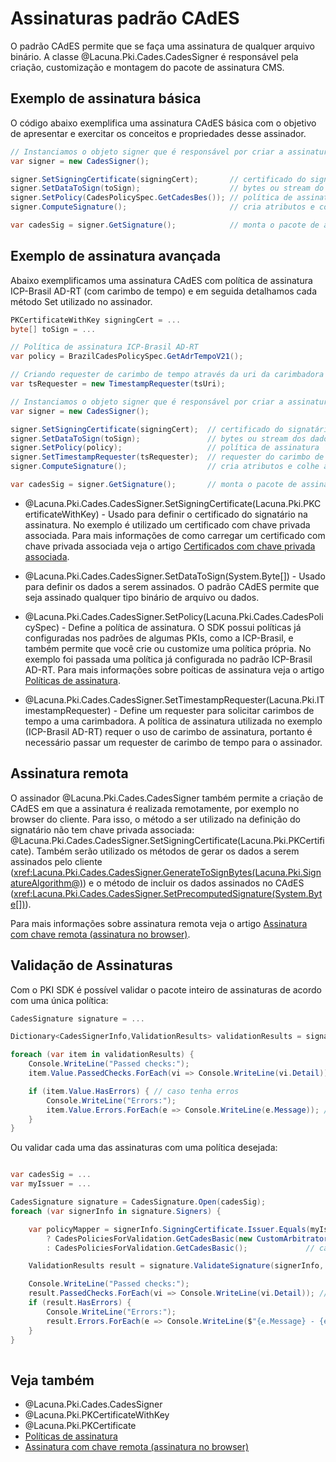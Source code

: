 ﻿# Assinaturas padrão CAdES

O padrão CAdES permite que se faça uma assinatura de qualquer arquivo binário. A classe @Lacuna.Pki.Cades.CadesSigner é
responsável pela criação, customização e montagem do pacote de assinatura CMS.

## Exemplo de assinatura básica

O código abaixo exemplifica uma assinatura CAdES básica com o objetivo de apresentar e exercitar os conceitos e
propriedades desse assinador.

```cs
// Instanciamos o objeto signer que é responsável por criar a assinatura
var signer = new CadesSigner();

signer.SetSigningCertificate(signingCert);       // certificado do signatário com chave privada associada
signer.SetDataToSign(toSign);                    // bytes ou stream do documento a ser assinado
signer.SetPolicy(CadesPolicySpec.GetCadesBes()); // política de assinatura CAdES-BES com raízes do Windows como TrustArbitrator
signer.ComputeSignature();                       // cria atributos e colhe assinatura do signatário

var cadesSig = signer.GetSignature();            // monta o pacote de assinatura e retorna os bytes com encoding BER
```

## Exemplo de assinatura avançada

Abaixo exemplificamos uma assinatura CAdES com política de assinatura ICP-Brasil AD-RT (com carimbo de tempo) e em seguida
detalhamos cada método Set utilizado no assinador.

```cs
PKCertificateWithKey signingCert = ...
byte[] toSign = ...

// Política de assinatura ICP-Brasil AD-RT
var policy = BrazilCadesPolicySpec.GetAdrTempoV21();

// Criando requester de carimbo de tempo através da uri da carimbadora tsUri
var tsRequester = new TimestampRequester(tsUri);

// Instanciamos o objeto signer que é responsável por criar a assinatura
var signer = new CadesSigner();

signer.SetSigningCertificate(signingCert);  // certificado do signatário com chave privada associada
signer.SetDataToSign(toSign);               // bytes ou stream dos dados a serem assinados
signer.SetPolicy(policy);                   // política de assinatura
signer.SetTimestampRequester(tsRequester);  // requester do carimbo de tempo
signer.ComputeSignature();                  // cria atributos e colhe assinatura do signatário

var cadesSig = signer.GetSignature();       // monta o pacote de assinatura e retorna os bytes com encoding BER
```

* @Lacuna.Pki.Cades.CadesSigner.SetSigningCertificate(Lacuna.Pki.PKCertificateWithKey) -
  Usado para definir o certificado do signatário na assinatura. No exemplo é utilizado um certificado com chave privada
  associada. Para mais informações de como carregar um certificado com chave privada associada veja o artigo
  [Certificados com chave privada associada](../../certificates/certs-with-key.md).

* @Lacuna.Pki.Cades.CadesSigner.SetDataToSign(System.Byte[]) -
  Usado para definir os dados a serem assinados. O padrão CAdES permite que seja assinado qualquer tipo binário de arquivo
  ou dados.

* @Lacuna.Pki.Cades.CadesSigner.SetPolicy(Lacuna.Pki.Cades.CadesPolicySpec) -
  Define a política de assinatura. O SDK possui políticas já configuradas nos padrões de algumas PKIs, como a ICP-Brasil,
  e também permite que você crie ou customize uma política própria. No exemplo foi passada uma política já configurada no
  padrão ICP-Brasil AD-RT. Para mais informações sobre poíticas de assinatura veja o artigo 
  [Políticas de assinatura](../policies/index.md).

* @Lacuna.Pki.Cades.CadesSigner.SetTimestampRequester(Lacuna.Pki.ITimestampRequester) -
  Define um requester para solicitar carimbos de tempo a uma carimbadora. A política de assinatura utilizada no exemplo
  (ICP-Brasil AD-RT) requer o uso de carimbo de assinatura, portanto é necessário passar um requester de carimbo de tempo
  para o assinador.

## Assinatura remota

O assinador @Lacuna.Pki.Cades.CadesSigner também permite a criação de CAdES em que a assinatura é realizada remotamente,
por exemplo no browser do cliente. Para isso, o método a ser utilizado na definição do signatário não tem chave privada
associada: @Lacuna.Pki.Cades.CadesSigner.SetSigningCertificate(Lacuna.Pki.PKCertificate). Também serão utilizado os métodos
de gerar os dados a serem assinados pelo cliente
(<xref:Lacuna.Pki.Cades.CadesSigner.GenerateToSignBytes(Lacuna.Pki.SignatureAlgorithm@)>)
e o método de incluir os dados assinados no CAdES
(<xref:Lacuna.Pki.Cades.CadesSigner.SetPrecomputedSignature(System.Byte[])>).

Para mais informações sobre assinatura remota veja o artigo
[Assinatura com chave remota (assinatura no browser)](../web-remote.md).

## Validação de Assinaturas

Com o PKI SDK é possível validar o pacote inteiro de assinaturas de acordo com uma única política:

```cs
CadesSignature signature = ...

Dictionary<CadesSignerInfo,ValidationResults> validationResults = signature.ValidateAllSignatures(CadesPoliciesForValidation.GetCadesBasic());

foreach (var item in validationResults) {
	Console.WriteLine("Passed checks:");
	item.Value.PassedChecks.ForEach(vi => Console.WriteLine(vi.Detail)); // imprime todas as validações bem-sucedidas

	if (item.Value.HasErrors) { // caso tenha erros
		Console.WriteLine("Errors:");
		item.Value.Errors.ForEach(e => Console.WriteLine(e.Message)); //imprime o motivo pelo qual não passaram
	}
}
```
Ou validar cada uma das assinaturas com uma política desejada:

```cs

var cadesSig = ...
var myIssuer = ...

CadesSignature signature = CadesSignature.Open(cadesSig);
foreach (var signerInfo in signature.Signers) {

	var policyMapper = signerInfo.SigningCertificate.Issuer.Equals(myIssuer)  // caso o certificado tenha sido emitido pelo emissor da minha empresa fora das raízes do Windows
		? CadesPoliciesForValidation.GetCadesBasic(new CustomArbitrator() // utiliza um trust arbitrator costumizado que confia no meu emissor
		: CadesPoliciesForValidation.GetCadesBasic();			  // caso contrário utiliza as raízes do Windows como raízes confiáveis

	ValidationResults result = signature.ValidateSignature(signerInfo, policyMapper); // valida a assinatura conforme o política especificada

	Console.WriteLine("Passed checks:");
	result.PassedChecks.ForEach(vi => Console.WriteLine(vi.Detail)); // imprime todas as validações bem-sucedidas
	if (result.HasErrors) {
		Console.WriteLine("Errors:");
		result.Errors.ForEach(e => Console.WriteLine($"{e.Message} - {e.Detail}")); //imprime o motivo pelo qual não passaram
	}
}
			
```


## Veja também

* @Lacuna.Pki.Cades.CadesSigner
* @Lacuna.Pki.PKCertificateWithKey
* @Lacuna.Pki.PKCertificate
* [Políticas de assinatura](../policies/index.md)
* [Assinatura com chave remota (assinatura no browser)](../web-remote.md)
